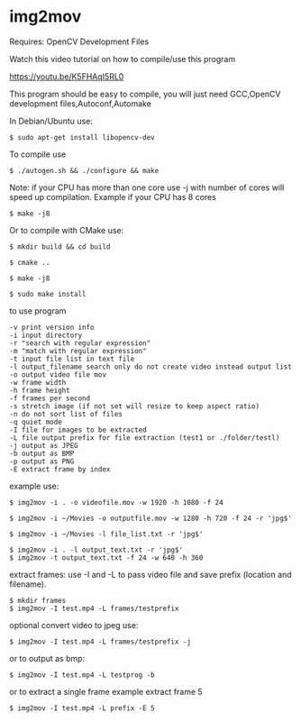 # img2mov

Requires: OpenCV Development Files

Watch this video tutorial on how to compile/use this program

https://youtu.be/K5FHAqI5RL0

This program should be easy to compile, you will just need GCC,OpenCV development files,Autoconf,Automake

In Debian/Ubuntu use:

	$ sudo apt-get install libopencv-dev

To compile use

	$ ./autogen.sh && ./configure && make 

Note: if your CPU has more than one core use -j with number of cores will speed up compilation. Example if your CPU has 8 cores
	
	$ make -j8

Or to compile with CMake use:

	$ mkdir build && cd build

	$ cmake ..

	$ make -j8

	$ sudo make install
	
to use program

	-v print version info
	-i input directory
	-r "search with regular expression"
	-m "match with regular expression"
	-t input file list in text file
	-l output_filename search only do not create video instead output list
	-o output video file mov
	-w frame width
	-h frame height
	-f frames per second
	-s stretch image (if not set will resize to keep aspect ratio)
	-n do not sort list of files
	-q quiet mode
	-I file for images to be extracted
	-L file output prefix for file extraction (test1 or ./folder/testl)
	-j output as JPEG
	-b output as BMP
	-p output as PNG 
	-E extract frame by index
	
example use:

	$ img2mov -i . -o videofile.mov -w 1920 -h 1080 -f 24 
	
	$ img2mov -i ~/Movies -o outputfile.mov -w 1280 -h 720 -f 24 -r 'jpg$'

	$ img2mov -i ~/Movies -l file_list.txt -r 'jpg$'

	$ img2mov -i . -l output_text.txt -r 'jpg$'
	$ img2mov -t output_text.txt -f 24 -w 640 -h 360 
	
extract frames: use -I and -L to pass video file and save prefix (location and filename). 

	$ mkdir frames
	$ img2mov -I test.mp4 -L frames/testprefix

optional convert video to jpeg use:

	$ img2mov -I test.mp4 -L frames/testprefix -j 

or to output as bmp:

	$ img2mov -I test.mp4 -L testprog -b

or to extract a single frame example extract frame 5

	$ img2mov -I test.mp4 -L prefix -E 5

